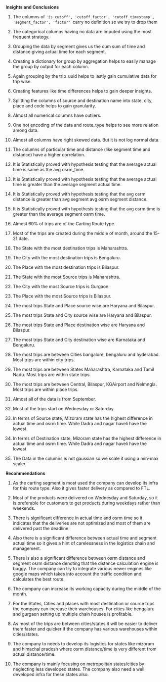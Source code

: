 **Insights and Conclusions**


1. The columns of `'is_cutoff', 'cutoff_factor', 'cutoff_timestamp', 'segment_factor', 'factor' `carry no definition so we try to drop them

2. The categorical columns having no data are imputed using the most frequent strategy.

3. Grouping the data by segment gives us the cum sum of time and distance giving actual time for each segment.

4. Creating a dictionary for group by aggregation helps to easily manage the group by output for each column.

5. Again grouping by the trip_uuid helps to lastly gain cumulative data for trip wise.

6. Creating features like time differences helps to gain deeper insights.

7. Splitting the columns of source and destination name into state, city, place and code helps to gain granularity.

8. Almost all numerical columns have outliers.

9. One hot encoding of the data and route_type helps to see more relation among data.

10. Almost all columns have right skewed data. But it is not log normal data.

11. The columns of particular time and distance (like segment time and distance) have a higher correlation.

12. It is Statistically proved with hypothesis testing that the average actual time is same as the avg osrm_time.

13. It is Statistically proved with hypothesis testing that the average actual time is greater than the average segment actual time.

14. It is Statistically proved with hypothesis testing that the avg osrm distance is greater than avg segment avg osrm segment distance.

15. It is Statistically proved with hypothesis testing that the avg osrm time is greater than the average segment osrm time.

16. Almost 60% of trips are of the Carting Route type.

17. Most of the trips are created during the middle of month, around the 15-21 date.

18. The State with the most destination trips is Maharashtra.

19. The City with the most destination trips is Bengaluru.

20. The Place with the most destination trips is Bilaspur.

21. The State with the most Source trips is Maharashtra.

22. The City with the most Source trips is Gurgaon.

23. The Place with the most Source trips is Bilaspur.

24. The most trips State and Place source wise are Haryana and Bilaspur.

25. The most trips State and City source wise are Haryana and Bilaspur.

26. The most trips State and Place destination wise are Haryana and Bilaspur.

27. The most trips State and City destination wise are Karnataka and Bengaluru.

28. The most trips are between Cities bangalore, bengaluru and hyderabad. Most trips are within city trips.

29. The most trips are between States Maharashtra, Karnataka and Tamil Nadu. Most trips are within state trips.

30. The most trips are between Central, Bilaspur, KGAirport and Nelmngla. Most trips are within place trips.

31. Almost all of the data is from September.

32. Most of the trips start on Wednesday or Saturday.

33. In terms of Source state, Mizoram state has the highest difference in actual time and osrm time. While Dadra and nagar haveli have the lowest.

34. In terms of Destination state, Mizoram state has the highest difference in actual time and osrm time. While Dadra and nagar haveli have the lowest.

35. The Data in the columns is not gaussian so we scale it using a min-max scaler.



**Recommendations**


1. As the carting segment is most used the company can develop its infra for this route type. Also it gives faster delivery as compared to FTL.

2. Most of the products were delivered on Wednesday and Saturday, so it is preferable for customers to get products during weekdays rather than weekends.

3. There is significant difference in actual time and osrm time so it indicates that the deliveries are not optimized and most of them are delivered past the deadline.

4. Also there is a significant difference between actual time and segment actual time so it gives a hint of carelessness in the logistics chain and management.

5. There is also a significant difference between osrm distance and segment osrm distance denoting that the distance calculation engine is buggy. The company can try to integrate various newer engines like google maps which takes into account the traffic condition and calculates the best route.

6. The company can increase its working capacity during the middle of the month.

7. For the States, Cities and places with most destination or source  trips the company can increase their warehouses. For cities like bengaluru and gurgaon setting up multiple chain houses is profitable.

8. As most of the trips are between cities/states it will be easier to deliver them faster and quicker if the company has various warehouses within cities/states.

9. The company to needs to develop its logistics for states like mizoram and himachal pradesh where osrm distance/time is very different from actual distance/time.

10. The company is mainly focusing on metropolitan states/cities by neglecting less developed states. The company also need a well developed infra for these states also.